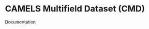 # CAMELS Multifield Dataset (CMD)

[Documentation](https://camels-multifield-dataset.readthedocs.io)